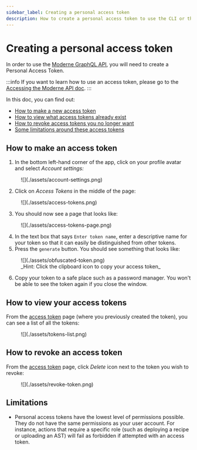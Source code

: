 ```yaml
---
sidebar_label: Creating a personal access token
description: How to create a personal access token to use the CLI or the Moderne APIs.
---
```


# Creating a personal access token

In order to use the [Moderne GraphQL API](https://api.app.moderne.io/), you will need to create a Personal Access Token.

:::info
If you want to learn how to use an access token, please go to the [Accessing the Moderne API doc](accessing-the-moderne-api.md).
:::

In this doc, you can find out:

* [How to make a new access token](#how-to-make-an-access-token)
* [How to view what access tokens already exist](#how-to-view-your-access-tokens)
* [How to revoke access tokens you no longer want](#how-to-revoke-an-access-token)
* [Some limitations around these access tokens](#limitations)

## How to make an access token

1. In the bottom left-hand corner of the app, click on your profile avatar and select _Account settings:_

<figure>
  ![](./assets/account-settings.png)
  <figcaption></figcaption>
</figure>

2. Click on _Access Tokens_ in the middle of the page:

<figure>
  ![](./assets/access-tokens.png)
  <figcaption></figcaption>
</figure>

3. You should now see a page that looks like:

<figure>
  ![](./assets/access-tokens-page.png)
  <figcaption></figcaption>
</figure>

4. In the text box that says `Enter token name`, enter a descriptive name for your token so that it can easily be distinguished from other tokens.
5.  Press the `generate` button. You should see something that looks like:

<figure>
  ![](./assets/obfuscated-token.png)
  <figcaption>_Hint: Click the clipboard icon to copy your access token_</figcaption>
</figure>

6. Copy your token to a safe place such as a password manager. You won't be able to see the token again if you close the window.

## How to view your access tokens

From the [access token](https://app.moderne.io/settings/access-token) page (where you previously created the token), you can see a list of all the tokens:

<figure>
  ![](./assets/tokens-list.png)
  <figcaption></figcaption>
</figure>

## How to revoke an access token

From the [access token](https://app.moderne.io/settings/access-token) page, click _Delete_ icon next to the token you wish to revoke:

<figure>
  ![](./assets/revoke-token.png)
  <figcaption></figcaption>
</figure>

## Limitations

* Personal access tokens have the lowest level of permissions possible. They do not have the same permissions as your user account. For instance, actions that require a specific role (such as deploying a recipe or uploading an AST) will fail as forbidden if attempted with an access token.
